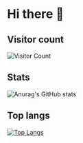 # Hi there 👋

<!--
**bhamidou/bhamidou** is a ✨ _special_ ✨ repository because its `README.md` (this file) appears on your GitHub profile.

Here are some ideas to get you started:

- 🔭 I’m currently working on ...
- 🌱 I’m currently learning ...
- 👯 I’m looking to collaborate on ...
- 🤔 I’m looking for help with ...
- 💬 Ask me about ...
- 📫 How to reach me: ...
- 😄 Pronouns: ...
- ⚡ Fun fact: ...
-->


## Visitor count

![Visitor Count](https://profile-counter.glitch.me/{bhamidou}/count.svg)



## Stats

![Anurag's GitHub stats](https://github-readme-stats.vercel.app/api?username=bhamidou&show_icons=true&theme=transparent)




## Top langs

[![Top Langs](https://github-readme-stats.vercel.app/api/top-langs/?username=bhamidou&layout=donut-vertical)](https://github.com/anuraghazra/github-readme-stats)
